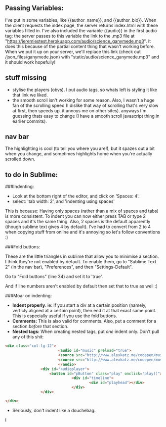 

## Passing Variables:

I've put in some variables, like {{author\_name}}, and {{author\_bio}}. When the client requests the index page, the server returns index.html with these variables filled in. I've also included the variable {{audio}} in the first audio tag: the server passes to this variable the link to the .mp3 file at "https://jeremiestest.herokuapp.com/audio/science_ganymede.mp3". It does this because of the partial content thing that wasn't working before. When we put it up on your server, we'll replace this link (check out /json\_files/ganymede.json) with "static/audio/science\_ganymede.mp3" and it should work hopefully!

## stuff missing

- stylise the players (obvs). I put audio tags, so whats left is styling it like that link we liked.
- the smooth scroll isn't working for some reason. Also, I wasn't a huge fan of the scrolling speed (I dislike that way of scrolling that's very slow at first, then speeds up. it annoys me on other sites). anyways I'm guessing thats easy to change (I have a smooth scroll javascript thing in earlier commits).

## nav bar

The highlighting is cool (to tell you where you are!), but it spazes out a bit when you change, and sometimes highlights home when you're actually scrolled down.

## to do in Sublime:

###Indenting:

- Look at the bottom right of the editor, and click on 'Spaces: 4'.
- select: 'tab width: 2', and 'indenting using spaces'

This is because: Having only spaces (rather than a mix of spaces and tabs) is more consistent. To indent you can now either press TAB or type 2 spaces and it's the same thing. Also, 2 spaces is the default apparently (though sublime text gives 4 by default). I've had to convert from 2 to 4 when copying stuff from online and it's annoying so let's follow conventions :)

###Fold buttons:

These are the little triangles in sublime that allow you to minimise a section. I think they're not enabled by default. To enable them, go to "Sublime Text 2" (in the nav bar), "Preferences", and then "Settings-Default".

Go to "Fold buttons" (line 34) and set it to 'true'.

And if line numbers aren't enabled by default then set that to true as well :)

###Moar on indenting:

- **Indent properly**. ie: if you start a div at a certain position (namely, verticly aligned at a certain point), then end it at that exact same point. This is especially useful if you use the fold buttons.
- **Comments:** This is also valid for comments. Also, put a comment for a section *before* that section.
- **Nested tags:** When creating nested tags, put *one* indent only. Don't pull any of this shit:


```html
<div class="col-lg-12">
						<audio id="music" preload="true">
						<source src="http://www.alexkatz.me/codepen/music/interlude.mp3">
						<source src="http://www.alexkatz.me/codepen/music/interlude.ogg">
						</audio>
				<div id="audioplayer">
					<button id="pButton" class="play" onclick="play()"></button>
							  <div id="timeline">
									  <div id="playhead"></div>
							  </div>
				</div>

</div>
```

- Seriously, don't indent like a douchebag.

I